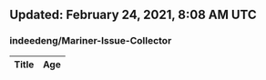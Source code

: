 ## Updated: February 24, 2021, 8:08 AM UTC


### indeedeng/Mariner-Issue-Collector
|**Title**|**Age**|
|:----|:----|
